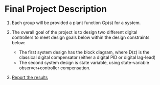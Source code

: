 # Final Project Description


1. Each group will be provided a plant function Gp(s) for a system.
2. The overall goal of the project is to design two different digital controllers to meet design goals below within the design constraints below:
    - The first system design has the block diagram, where D(z) is the classical digital compensator (either a digital PID or digital lag-lead)
    - The second system design is state variable, using state-variable observer+controller compensation.

3. [Report the results](https://drive.google.com/drive/folders/1PSvznQxpEPeYpOCK_WiE4wwRusN0gC7a?usp=sharing)
